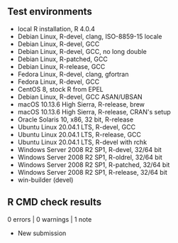 ## Test environments
* local R installation, R 4.0.4
* Debian Linux, R-devel, clang, ISO-8859-15 locale 
* Debian Linux, R-devel, GCC 
* Debian Linux, R-devel, GCC, no long double 
* Debian Linux, R-patched, GCC 
* Debian Linux, R-release, GCC 
* Fedora Linux, R-devel, clang, gfortran 
* Fedora Linux, R-devel, GCC 
* CentOS 8, stock R from EPEL
* Debian Linux, R-devel, GCC ASAN/UBSAN
* macOS 10.13.6 High Sierra, R-release, brew 
* macOS 10.13.6 High Sierra, R-release, CRAN's setup 
* Oracle Solaris 10, x86, 32 bit, R-release
* Ubuntu Linux 20.04.1 LTS, R-devel, GCC 
* Ubuntu Linux 20.04.1 LTS, R-release, GCC 
* Ubuntu Linux 20.04.1 LTS, R-devel with rchk
* Windows Server 2008 R2 SP1, R-devel, 32/64 bit 
* Windows Server 2008 R2 SP1, R-oldrel, 32/64 bit
* Windows Server 2008 R2 SP1, R-patched, 32/64 bit 
* Windows Server 2008 R2 SP1, R-release, 32/64 bit
* win-builder (devel)

## R CMD check results

0 errors | 0 warnings | 1 note

* New submission
